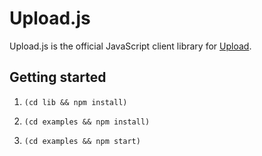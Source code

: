 # Upload.js

Upload.js is the official JavaScript client library for [Upload](https://upload.io).

## Getting started

1.  `(cd lib && npm install)`

2.  `(cd examples && npm install)`

3.  `(cd examples && npm start)`
